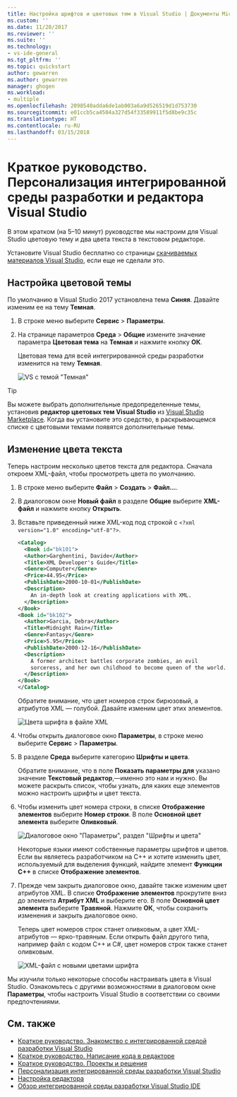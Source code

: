 ```yaml
---
title: Настройка шрифтов и цветовых тем в Visual Studio | Документы Microsoft
ms.custom: ''
ms.date: 11/20/2017
ms.reviewer: ''
ms.suite: ''
ms.technology:
- vs-ide-general
ms.tgt_pltfrm: ''
ms.topic: quickstart
author: gewarren
ms.author: gewarren
manager: ghogen
ms.workload:
- multiple
ms.openlocfilehash: 2098540adda6de1ab003a6a9d526519d1d753730
ms.sourcegitcommit: e01ccb5ca4504a327d54f33589911f5d8be9c35c
ms.translationtype: HT
ms.contentlocale: ru-RU
ms.lasthandoff: 03/15/2018
---
```

# <a name="quickstart-personalize-the-visual-studio-ide-and-editor"></a>Краткое руководство. Персонализация интегрированной среды разработки и редактора Visual Studio

В этом кратком (на 5–10 минут) руководстве мы настроим для Visual Studio цветовую тему и два цвета текста в текстовом редакторе.

Установите Visual Studio бесплатно со страницы [скачиваемых материалов Visual Studio](https://aka.ms/vsdownload?utm_source=mscom&utm_campaign=msdocs), если еще не сделали это.

## <a name="set-the-color-theme"></a>Настройка цветовой темы

По умолчанию в Visual Studio 2017 установлена тема **Синяя**. Давайте изменим ее на тему **Темная**.

1. В строке меню выберите **Сервис** > **Параметры**.

1. На странице параметров **Среда** > **Общие** измените значение параметра **Цветовая тема** на **Темная** и нажмите кнопку **ОК**.

   Цветовая тема для всей интегрированной среды разработки изменится на тему **Темная**.

   ![VS с темой "Темная"](media/quickstart-personalize-dark-theme.png)

> [!TIP]
> Вы можете выбрать дополнительные предопределенные темы, установив **редактор цветовых тем Visual Studio** из [Visual Studio Marketplace](https://marketplace.visualstudio.com/items?itemName=VisualStudioPlatformTeam.VisualStudio2017ColorThemeEditor). Когда вы установите это средство, в раскрывающемся списке с цветовыми темами появятся дополнительные темы.

## <a name="change-text-color"></a>Изменение цвета текста

Теперь настроим несколько цветов текста для редактора. Сначала откроем XML-файл, чтобы просмотреть цвета по умолчанию.

1. В строке меню выберите **Файл** > **Создать** > **Файл...**.

1. В диалоговом окне **Новый файл** в разделе **Общие** выберите **XML-файл** и нажмите кнопку **Открыть**.

1. Вставьте приведенный ниже XML-код под строкой с `<?xml version="1.0" encoding="utf-8"?>`.

   ```xml
   <Catalog>
     <Book id="bk101">
     <Author>Garghentini, Davide</Author>
     <Title>XML Developer's Guide</Title>
     <Genre>Computer</Genre>
     <Price>44.95</Price>
     <PublishDate>2000-10-01</PublishDate>
     <Description>
       An in-depth look at creating applications with XML.
     </Description>
   </Book>
   <Book id="bk102">
     <Author>Garcia, Debra</Author>
     <Title>Midnight Rain</Title>
     <Genre>Fantasy</Genre>
     <Price>5.95</Price>
     <PublishDate>2000-12-16</PublishDate>
     <Description>
       A former architect battles corporate zombies, an evil
       sorceress, and her own childhood to become queen of the world.
     </Description>
   </Book>
   </Catalog>
   ```

   Обратите внимание, что цвет номеров строк бирюзовый, а атрибутов XML — голубой. Давайте изменим цвет этих элементов.

   ![Цвета шрифта в файле XML](media/quickstart-personalize-xml-file.png)

1. Чтобы открыть диалоговое окно **Параметры**, в строке меню выберите **Сервис** > **Параметры**.

1. В разделе **Среда** выберите категорию **Шрифты и цвета**.

   Обратите внимание, что в поле **Показать параметры для** указано значение **Текстовый редактор**,&mdash;именно это нам и нужно. Вы можете раскрыть список, чтобы узнать, для каких еще элементов можно настроить шрифты и цвет текста.

1. Чтобы изменить цвет номера строки, в списке **Отображение элементов** выберите **Номер строки**. В поле **Основной цвет элемента** выберите **Оливковый**.

   ![Диалоговое окно "Параметры", раздел "Шрифты и цвета"](media/quickstart-personalize-line-number-color.png)

   Некоторые языки имеют собственные параметры шрифтов и цветов. Если вы являетесь разработчиком на C++ и хотите изменить цвет, используемый для выделения функций, найдите элемент **Функции C++** в списке **Отображение элементов**.

1. Прежде чем закрыть диалоговое окно, давайте также изменим цвет атрибутов XML. В списке **Отображение элементов** прокрутите вниз до элемента **Атрибут XML** и выберите его. В поле **Основной цвет элемента** выберите **Травяной**. Нажмите **ОК**, чтобы сохранить изменения и закрыть диалоговое окно.

   Теперь цвет номеров строк станет оливковым, а цвет XML-атрибутов — ярко-травяным. Если открыть файл другого типа, например файл с кодом C++ и C#, цвет номеров строк также станет оливковым.

   ![XML-файл с новыми цветами шрифта](media/quickstart-personalize-xml-file-new-colors.png)

Мы изучили только некоторые способы настраивать цвета в Visual Studio. Ознакомьтесь с другими возможностями в диалоговом окне **Параметры**, чтобы настроить Visual Studio в соответствии со своими предпочтениями.

## <a name="see-also"></a>См. также

- [Краткое руководство. Знакомство с интегрированной средой разработки Visual Studio](../ide/quickstart-ide-orientation.md)
- [Краткое руководство. Написание кода в редакторе](../ide/quickstart-editor.md)
- [Краткое руководство. Проекты и решения](../ide/quickstart-projects-solutions.md)
- [Персонализация интегрированной среды разработки Visual Studio](../ide/personalizing-the-visual-studio-ide.md)
- [Настройка редактора](../ide/customizing-the-editor.md)
- [Обзор интегрированной среды разработки Visual Studio IDE](../ide/visual-studio-ide.md)
